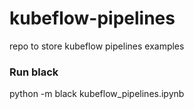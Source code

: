 # kubeflow-pipelines
repo to store kubeflow pipelines examples


### Run black 

python -m black kubeflow_pipelines.ipynb  